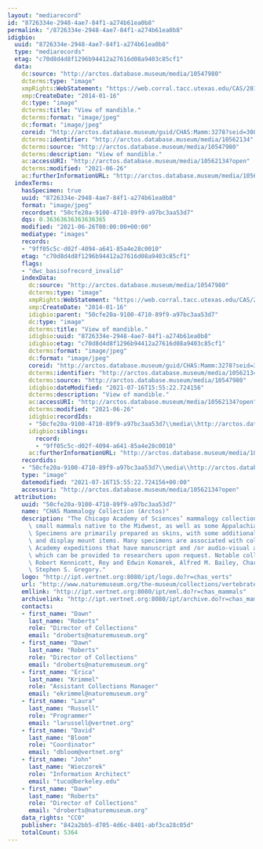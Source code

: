 ```yaml
---
layout: "mediarecord"
id: "8726334e-2948-4ae7-84f1-a274b61ea0b8"
permalink: "/8726334e-2948-4ae7-84f1-a274b61ea0b8"
idigbio:
  uuid: "8726334e-2948-4ae7-84f1-a274b61ea0b8"
  type: "mediarecords"
  etag: "c70d8d4d8f1296b94412a27616d08a9403c85cf1"
  data:
    dc:source: "http://arctos.database.museum/media/10547980"
    dcterms:type: "image"
    xmpRights:WebStatement: "https://web.corral.tacc.utexas.edu/CAS/20161217-02/jpg/chas_mamm_3278.7.jpg"
    xmp:CreateDate: "2014-01-16"
    dc:type: "image"
    dcterms:title: "View of mandible."
    dcterms:format: "image/jpeg"
    dc:format: "image/jpeg"
    coreid: "http://arctos.database.museum/guid/CHAS:Mamm:3278?seid=3088322"
    dcterms:identifier: "http://arctos.database.museum/media/10562134"
    dcterms:source: "http://arctos.database.museum/media/10547980"
    dcterms:description: "View of mandible."
    ac:accessURI: "http://arctos.database.museum/media/10562134?open"
    dcterms:modified: "2021-06-26"
    ac:furtherInformationURL: "http://arctos.database.museum/media/10562134"
  indexTerms:
    hasSpecimen: true
    uuid: "8726334e-2948-4ae7-84f1-a274b61ea0b8"
    format: "image/jpeg"
    recordset: "50cfe20a-9100-4710-89f9-a97bc3aa53d7"
    dqs: 0.36363636363636365
    modified: "2021-06-26T00:00:00+00:00"
    mediatype: "images"
    records:
    - "9ff05c5c-d02f-4094-a641-85a4e28c0010"
    etag: "c70d8d4d8f1296b94412a27616d08a9403c85cf1"
    flags:
    - "dwc_basisofrecord_invalid"
    indexData:
      dc:source: "http://arctos.database.museum/media/10547980"
      dcterms:type: "image"
      xmpRights:WebStatement: "https://web.corral.tacc.utexas.edu/CAS/20161217-02/jpg/chas_mamm_3278.7.jpg"
      xmp:CreateDate: "2014-01-16"
      idigbio:parent: "50cfe20a-9100-4710-89f9-a97bc3aa53d7"
      dc:type: "image"
      dcterms:title: "View of mandible."
      idigbio:uuid: "8726334e-2948-4ae7-84f1-a274b61ea0b8"
      idigbio:etag: "c70d8d4d8f1296b94412a27616d08a9403c85cf1"
      dcterms:format: "image/jpeg"
      dc:format: "image/jpeg"
      coreid: "http://arctos.database.museum/guid/CHAS:Mamm:3278?seid=3088322"
      dcterms:identifier: "http://arctos.database.museum/media/10562134"
      dcterms:source: "http://arctos.database.museum/media/10547980"
      idigbio:dateModified: "2021-07-16T15:55:22.724156"
      dcterms:description: "View of mandible."
      ac:accessURI: "http://arctos.database.museum/media/10562134?open"
      dcterms:modified: "2021-06-26"
      idigbio:recordIds:
      - "50cfe20a-9100-4710-89f9-a97bc3aa53d7\\media\\http://arctos.database.museum/media/10562134"
      idigbio:siblings:
        record:
        - "9ff05c5c-d02f-4094-a641-85a4e28c0010"
      ac:furtherInformationURL: "http://arctos.database.museum/media/10562134"
    recordids:
    - "50cfe20a-9100-4710-89f9-a97bc3aa53d7\\media\\http://arctos.database.museum/media/10562134"
    type: "image"
    datemodified: "2021-07-16T15:55:22.724156+00:00"
    accessuri: "http://arctos.database.museum/media/10562134?open"
  attribution:
    uuid: "50cfe20a-9100-4710-89f9-a97bc3aa53d7"
    name: "CHAS Mammalogy Collection (Arctos)"
    description: "The Chicago Academy of Sciences’ mammalogy collection contains mostly\
      \ small mammals native to the Midwest, as well as some Appalachian species.\
      \ Specimens are primarily prepared as skins, with some additional osteological\
      \ and display mount items. Many specimens are associated with collectors or\
      \ Academy expeditions that have manuscript and /or audio-visual archival material,\
      \ which can be provided to researchers upon request. Notable collectors include\
      \ Robert Kennicott, Roy and Edwin Komarek, Alfred M. Bailey, Charles D. Brower,\
      \ Stephen S. Gregory."
    logo: "http://ipt.vertnet.org:8080/ipt/logo.do?r=chas_verts"
    url: "http://www.naturemuseum.org/the-museum/collections/vertebrates"
    emllink: "http://ipt.vertnet.org:8080/ipt/eml.do?r=chas_mammals"
    archivelink: "http://ipt.vertnet.org:8080/ipt/archive.do?r=chas_mammals"
    contacts:
    - first_name: "Dawn"
      last_name: "Roberts"
      role: "Director of Collections"
      email: "droberts@naturemuseum.org"
    - first_name: "Dawn"
      last_name: "Roberts"
      role: "Director of Collections"
      email: "droberts@naturemuseum.org"
    - first_name: "Erica"
      last_name: "Krimmel"
      role: "Assistant Collections Manager"
      email: "ekrimmel@naturemuseum.org"
    - first_name: "Laura"
      last_name: "Russell"
      role: "Programmer"
      email: "larussell@vertnet.org"
    - first_name: "David"
      last_name: "Bloom"
      role: "Coordinator"
      email: "dbloom@vertnet.org"
    - first_name: "John"
      last_name: "Wieczorek"
      role: "Information Architect"
      email: "tuco@berkeley.edu"
    - first_name: "Dawn"
      last_name: "Roberts"
      role: "Director of Collections"
      email: "droberts@naturemuseum.org"
    data_rights: "CC0"
    publisher: "842a2bb5-d705-4d6c-8401-abf3ca28c05d"
    totalCount: 5364
---
```

